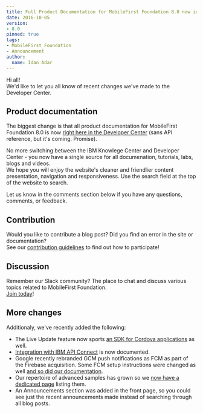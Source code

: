```yaml
---
title: Full Product Documentation for MobileFirst Foundation 8.0 now in the Developer Center
date: 2016-10-05
version:
- 8.0
pinned: true
tags:
- MobileFirst_Foundation
- Announcement
author:
  name: Idan Adar 
---
```

Hi all!  
We'd like to let you all know of recent changes we've made to the Developer Center.

## Product documentation
The biggest change is that all product documentation for MobileFirst Foundation 8.0 is now [right here in the Developer Center]({{site.baseurl}}/tutorials/en/foundation/8.0/all-tutorials) (sans API reference, but it's coming. Promise).

No more switching between the IBM Knowlege Center and Developer Center - you now have a single source for all documenation, tutorials, labs, blogs and videos.  
We hope you will enjoy the website's cleaner and friendlier content presentation, navigation and responsiveness. Use the search field at the top of the website to search.

Let us know in the comments section below if you have any questions, comments, or feedback.

## Contribution
Would you like to contribute a blog post? Did you find an error in the site or documentation?  
See our [contribution guidelines](https://github.com/MobileFirst-Platform-Developer-Center/DevCenter/blob/master/contributing.md) to find out how to participate!

## Discussion
Remember our Slack community? The place to chat and discuss various topics related to MobileFirst Foundation.  
[Join today](https://mobilefirstplatform.ibmcloud.com/blog/2015/08/19/come-chat-with-us/)!

## More changes
Additionaly, we've recently added the following:

* The Live Update feature now sports [an SDK for Cordova applications]({{site.baseurl}}/tutorials/en/foundation/8.0/application-development/live-update/) as well.
* [Integration with IBM API Connect]({{site.baseurl}}/tutorials/en/product-integration/8.0/api-connect/) is now documented.
* Google recently rebranded GCM push notifications as FCM as part of the Firebase acquisition. Some FCM setup instructions were changed as well [and so did our documentation]({{site.baseurl}}/tutorials/en/foundation/8.0/notifications/sending-notifications/#google-cloud-messaging--firebase-cloud-messaging).
* Our repertoire of advanced samples has grown so we [now have a dedicated page]({{site.baseurl}}/tutorials/en/foundation/8.0/advanced-samples/) listing them.
* An Announcements section was added in the front page, so you could see just the recent announcements made instead of searching through all blog posts.